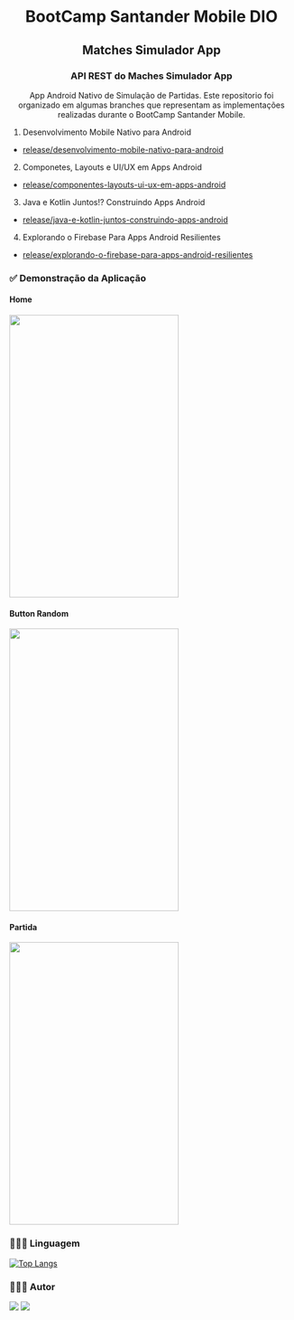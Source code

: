 <h1 align="center"> BootCamp Santander Mobile DIO </h1>

<h2 align="center"> Matches Simulador App </h2>

<h3 align="center"> API REST do Maches Simulador App </h3>

<p align="center">App Android Nativo de Simulação de Partidas. Este repositorio foi organizado em algumas branches que representam as implementações realizadas durante o BootCamp Santander Mobile.</p>

1. Desenvolvimento Mobile Nativo para Android
  - [release/desenvolvimento-mobile-nativo-para-android](https://github.com/lucaslcslcs1998/matches-simulador-app/tree/release/desenvolvimento-mobile-nativo-para-android)
2. Componetes, Layouts e UI/UX em Apps Android
  - [release/componentes-layouts-ui-ux-em-apps-android](https://github.com/lucaslcslcs1998/matches-simulador-app/tree/release/componentes-layouts-ui-ux-em-apps-android)
3. Java e Kotlin Juntos!? Construindo Apps Android
  - [release/java-e-kotlin-juntos-construindo-apps-android](https://github.com/lucaslcslcs1998/matches-simulador-app/tree/release/java-e-kotlin-juntos-construindo-apps-android)
4. Explorando o Firebase Para Apps Android Resilientes
  - [release/explorando-o-firebase-para-apps-android-resilientes](https://github.com/lucaslcslcs1998/matches-simulador-app/tree/release/explorando-o-firebase-para-apps-android-resilientes)
  
### ✅ Demonstração da Aplicação

#### Home
<img src="https://user-images.githubusercontent.com/107368652/181031639-f48fa909-e439-4859-a96b-69c8d7bc57bb.png" width="300" height="500" />

#### Button Random

<img src="https://user-images.githubusercontent.com/107368652/181031993-7944b660-c631-48e6-91d5-bf0351288df9.png" width="300" height="500" />

#### Partida
<img src="https://user-images.githubusercontent.com/107368652/181032559-31f96631-4d0b-4885-83a7-3dcdb562be0c.png" width="300" height="500" />


### 👨🏽‍💻 Linguagem 

[![Top Langs](https://github-readme-stats.vercel.app/api/top-langs/?username=lucaslcslcs1998&layout=compact&hide=c&theme=github_dark)](https://github.com/lucaslcslcs1998/)

### 🧍🏽‍♂️ Autor

[<img src = "https://img.shields.io/badge/linkedin-%230077B5.svg?&style=for-the-badge&logo=linkedin&logoColor=white" />](https://www.linkedin.com/in/lucaslcslcs1998/) [<img src = "https://img.shields.io/badge/instagram-%23E4405F.svg?&style=for-the-badge&logo=instagram&logoColor=white">](https://www.instagram.com/lucaslcslcs1998/)
